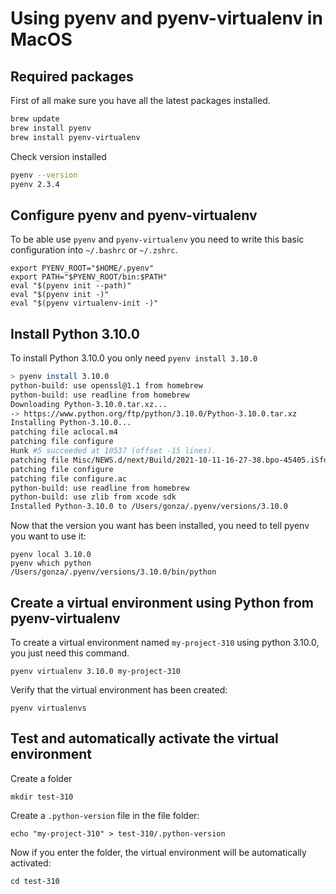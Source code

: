 # Using pyenv and pyenv-virtualenv in MacOS

## Required packages

First of all make sure you have all the latest packages installed.

```bash
brew update
brew install pyenv 
brew install pyenv-virtualenv
```

Check version installed

```bash
pyenv --version
pyenv 2.3.4
```

## Configure pyenv and pyenv-virtualenv

To be able use `pyenv` and `pyenv-virtualenv` you need to write this basic configuration into `~/.bashrc` or `~/.zshrc`.

```
export PYENV_ROOT="$HOME/.pyenv"
export PATH="$PYENV_ROOT/bin:$PATH"
eval "$(pyenv init --path)"
eval "$(pyenv init -)"
eval "$(pyenv virtualenv-init -)"
```

## Install Python 3.10.0

To install Python 3.10.0 you only need `pyenv install 3.10.0`

```bash
> pyenv install 3.10.0
python-build: use openssl@1.1 from homebrew
python-build: use readline from homebrew
Downloading Python-3.10.0.tar.xz...
-> https://www.python.org/ftp/python/3.10.0/Python-3.10.0.tar.xz
Installing Python-3.10.0...
patching file aclocal.m4
patching file configure
Hunk #5 succeeded at 10537 (offset -15 lines).
patching file Misc/NEWS.d/next/Build/2021-10-11-16-27-38.bpo-45405.iSfdW5.rst
patching file configure
patching file configure.ac
python-build: use readline from homebrew
python-build: use zlib from xcode sdk
Installed Python-3.10.0 to /Users/gonza/.pyenv/versions/3.10.0
```

Now that the version you want has been installed, you need to tell pyenv you want to use it:

```
pyenv local 3.10.0
pyenv which python
/Users/gonza/.pyenv/versions/3.10.0/bin/python
```

## Create a virtual environment using Python from pyenv-virtualenv

To create a virtual environment named `my-project-310` using python 3.10.0, you just need this command.

```
pyenv virtualenv 3.10.0 my-project-310
```

Verify that the virtual environment has been created:

```
pyenv virtualenvs
```

## Test and automatically activate the virtual environment


Create a folder

```
mkdir test-310
```

Create a `.python-version` file in the file folder:

```
echo "my-project-310" > test-310/.python-version
```

Now if you enter the folder, the virtual environment will be automatically activated:

```
cd test-310
```
